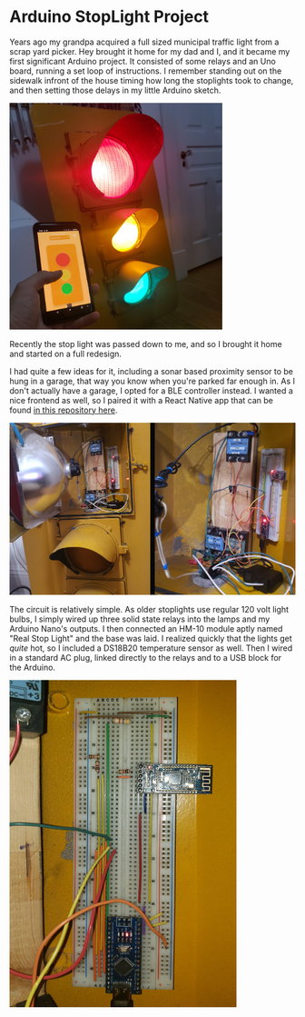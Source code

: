 # Arduino StopLight Project

Years ago my grandpa acquired a full sized municipal traffic light from a scrap yard picker. Hey brought it home for my dad and I, and it became my first significant Arduino project. It consisted of some relays and an Uno board, running a set loop of instructions. I remember standing out on the sidewalk infront of the house timing how long the stoplights took to change, and then setting those delays in my little Arduino sketch.

<img src="./images/AppImage.jpg" width="375">

Recently the stop light was passed down to me, and so I brought it home and started on a full redesign.

I had quite a few ideas for it, including a sonar based proximity sensor to be hung in a garage, that way you know when you're parked far enough in. As I don't actually have a garage, I opted for a BLE controller instead. I wanted a nice frontend as well, so I paired it with a React Native app that can be found [in this repository here](https://github.com/DavidASix/StopLight_App).

<img src="./images/Internals.jpg">

The circuit is relatively simple. As older stoplights use regular 120 volt light bulbs, I simply wired up three solid state relays into the lamps and my Arduino Nano's outputs. I then connected an HM-10 module aptly named "Real Stop Light" and the base was laid.
I realized quickly that the lights get *quite* hot, so I included a DS18B20 temperature sensor as well. Then I wired in a standard AC plug, linked directly to the relays and to a USB block for the Arduino.

<img src="./images/ArduinoCircuit.jpg" width="400">
